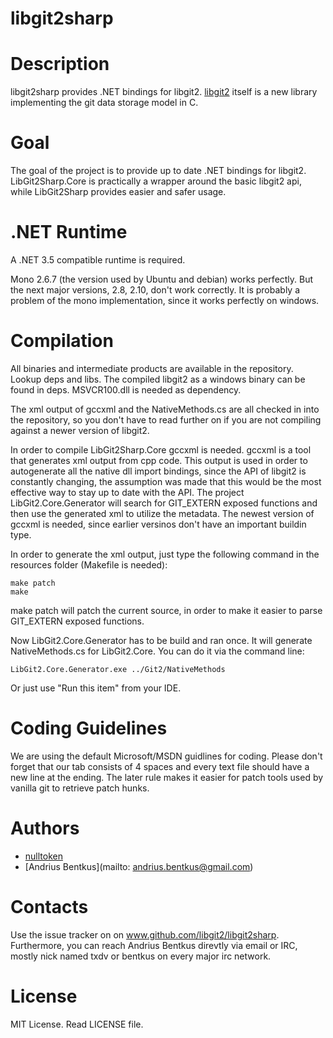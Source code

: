 libgit2sharp
============

Description
===========

libgit2sharp provides .NET bindings for libgit2.
[libgit2](http://libgit2.github.com/) itself is a new library
implementing the git data storage model in C.

Goal
====
The goal of the project is to provide up to date .NET bindings
for libgit2. LibGit2Sharp.Core is practically a wrapper around
the basic libgit2 api, while LibGit2Sharp provides easier and safer
usage.

.NET Runtime
============

A .NET 3.5 compatible runtime is required.

Mono 2.6.7 (the version used by Ubuntu and debian) works perfectly.
But the next major versions, 2.8, 2.10, don't work correctly.
It is probably a problem of the mono implementation, since it works
perfectly on windows.

Compilation
===========

All binaries and intermediate products are available in the
repository. Lookup deps and libs. The compiled libgit2 as a windows
binary can be found in deps. MSVCR100.dll is needed as dependency.

The xml output of gccxml and the NativeMethods.cs are all
checked in into the repository, so you don't have to read further on
if you are not compiling against a newer version of libgit2.

In order to compile LibGit2Sharp.Core gccxml is needed. gccxml is a tool
that generates xml output from cpp code. This output is used in order
to autogenerate all the native dll import bindings, since the API
of libgit2 is constantly changing, the assumption was made that this
would be the most effective way to stay up to date with the API. The
project LibGit2.Core.Generator will search for GIT_EXTERN exposed
functions and then use the generated xml to utilize the metadata.
The newest version of gccxml is needed, since earlier versinos
don't have an important buildin type.

In order to generate the xml output, just type the following command
in the resources folder (Makefile is needed):

    make patch
    make

make patch will patch the current source, in order to make it easier to
parse GIT_EXTERN exposed functions.

Now LibGit2.Core.Generator has to be build and ran once. It will generate
NativeMethods.cs for LibGit2.Core. You can do it via the command line:

    LibGit2.Core.Generator.exe ../Git2/NativeMethods

Or just use "Run this item" from your IDE.

Coding Guidelines
=================

We are using the default Microsoft/MSDN guidlines for coding.
Please don't forget that our tab consists of 4 spaces and every
text file should have a new line at the ending.
The later rule makes it easier for patch tools used by vanilla
git to retrieve patch hunks.

Authors
=======

* [nulltoken](https://github.com/nulltoken)
* [Andrius Bentkus](mailto: andrius.bentkus@gmail.com)

Contacts
========

Use the issue tracker on on www.github.com/libgit2/libgit2sharp.
Furthermore, you can reach Andrius Bentkus direvtly via email or IRC,
mostly nick named txdv or bentkus on every major irc network.

License
=======
MIT License. Read LICENSE file.

